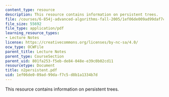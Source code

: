 ```yaml
---
content_type: resource
description: This resource contains information on persistent trees.
file: /courses/6-854j-advanced-algorithms-fall-2005/1ef06de009ad99daf7c5d8b1a1334b7d_n2persistent.pdf
file_size: 55692
file_type: application/pdf
learning_resource_types:
- Lecture Notes
license: https://creativecommons.org/licenses/by-nc-sa/4.0/
ocw_type: OCWFile
parent_title: Lecture Notes
parent_type: CourseSection
parent_uid: 801fa253-f5eb-de84-048e-e39c0b02cd11
resourcetype: Document
title: n2persistent.pdf
uid: 1ef06de0-09ad-99da-f7c5-d8b1a1334b7d
---
```

This resource contains information on persistent trees.